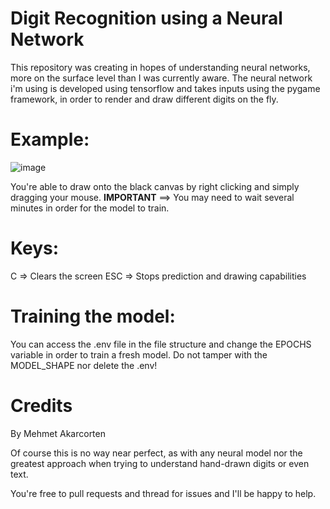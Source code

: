 # Digit Recognition using a Neural Network

This repository was creating in hopes of understanding neural networks, more on the surface level than I was currently aware. The neural network i'm using is developed using tensorflow and takes inputs using the pygame framework, in order to render and draw different digits on the fly.

# Example:
![image](https://user-images.githubusercontent.com/97798919/210004938-1c624690-f8b2-4b0a-84c0-a962129ee8c6.png)

You're able to draw onto the black canvas by right clicking and simply dragging your mouse.
**IMPORTANT** ==> You may need to wait several minutes in order for the model to train.

# Keys:
  C   => Clears the screen
  ESC => Stops prediction and drawing capabilities

# Training the model:
  You can access the .env file in the file structure and change the EPOCHS variable in order to train a fresh model. Do not tamper with the MODEL_SHAPE nor delete the .env!

# Credits
By Mehmet Akarcorten

Of course this is no way near perfect, as with any neural model nor the greatest approach when trying to understand hand-drawn digits or even text.

You're free to pull requests and thread for issues and I'll be happy to help.
  

